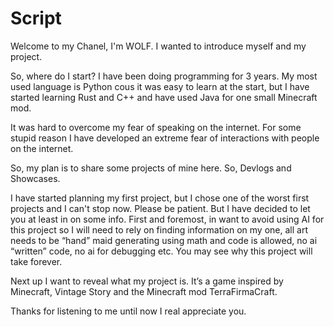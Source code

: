 # Script

Welcome to my Chanel, I'm WOLF. I wanted to introduce myself and my project.

So, where do I start? I have been doing programming for 3 years. My most used language is Python cous it was easy to learn at the start, but I have started learning Rust and C++ and have used Java for one small Minecraft mod.

It was hard to overcome my fear of speaking on the internet. For some stupid reason I have developed an extreme fear of interactions with people on the internet.

So, my plan is to share some projects of mine here. So, Devlogs and Showcases.

I have started planning my first project, but I chose one of the worst first projects and I can't stop now. Please be patient. But I have decided to let you at least in on some info. First and foremost, in want to avoid using AI for this project so I will need to rely on finding information on my one, all art needs to be “hand” maid generating using math and code is allowed, no ai “written” code, no ai for debugging etc. You may see why this project will take forever. 

Next up I want to reveal what my project is. It’s a game inspired by Minecraft, Vintage Story and the Minecraft mod TerraFirmaCraft. 

Thanks for listening to me until now I real appreciate you.

